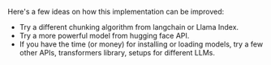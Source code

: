 Here's a few ideas on how this implementation can be improved:
- Try a different chunking algorithm from langchain or Llama Index.
- Try a more powerful model from hugging face API.
- If you have the time (or money) for installing or loading models, try a few other APIs, transformers library, setups for different LLMs.